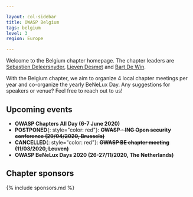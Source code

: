 ```yaml
---

layout: col-sidebar
title: OWASP Belgium
tags: belgium
level: 3
region: Europe

---
```

Welcome to the Belgium chapter homepage. The chapter leaders are
[Sebastien Deleersnyder](mailto:seba@owasp.org), 
[Lieven Desmet](mailto:lieven.desmet@owasp.org) and 
[Bart De Win](mailto:bart.dewin@owasp.org).

With the Belgium chapter, we aim to organize 4 local chapter meetings per year and co-organize the yearly BeNeLux Day. Any suggestions for speakers or venue? Feel free to reach out to us!

## Upcoming events
* **OWASP Chapters All Day (6-7 June 2020)**
* **POSTPONED**{: style="color: red"}: **<s>OWASP - ING Open security conference (29/04/2020, Brussels)</s>**
* **CANCELLED**{: style="color: red"}: **<s>OWASP BE chapter meeting (11/03/2020, Leuven)</s>**
* **OWASP BeNeLux Days 2020 (26-27/11/2020, The Netherlands)**

## Chapter sponsors
{% include sponsors.md %}
